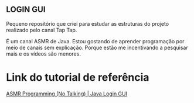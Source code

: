 ## LOGIN GUI

Pequeno repositório que criei para estudar as estruturas do projeto realizado pelo canal Tap Tap.

É um canal ASMR de Java. Estou gostando de aprender programação por meio de canais sem explicação. Porque estão me incentivando a pesquisar mais e os vídeos são menores. 

# Link do tutorial de referência
[ASMR Programming (No Talking) | Java Login GUI](https://www.youtube.com/watch?v=UhsXtDm30cE)
